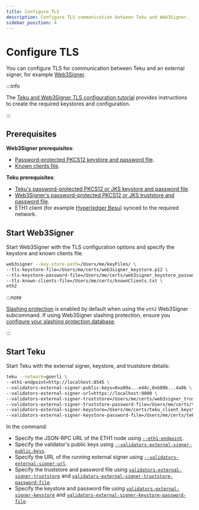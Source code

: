 ```yaml
---
title: Configure TLS
description: Configure TLS communication between Teku and Web3Signer.
sidebar_position: 4
---
```


# Configure TLS

You can configure TLS for communication between Teku and an external signer, for example [Web3Signer].

:::info

The [Teku and Web3Signer TLS configuration tutorial] provides instructions to create the required keystores and configuration.

:::

## Prerequisites

**Web3Signer prerequisites**:

- [Password-protected PKCS12 keystore and password file].
- [Known clients file].

**Teku prerequisites**:

- [Teku's password-protected PKCS12 or JKS keystore and password file].
- [Web3Signer's password-protected PKCS12 or JKS truststore and password file].
- ETH1 client (for example [Hyperledger Besu]) synced to the required network.

## Start Web3Signer

Start Web3Signer with the TLS configuration options and specify the keystore and known clients file.

```bash
web3signer --key-store-path=/Users/me/keyFiles/ \
--tls-keystore-file=/Users/me/certs/web3signer_keystore.p12 \
--tls-keystore-password-file=/Users/me/certs/web3signer_keystore_password.txt \
--tls-known-clients-file=/Users/me/certs/knownClients.txt \
eth2
```

:::note

[Slashing protection] is enabled by default when using the `eth2` Web3Signer subcommand. If using Web3Signer slashing protection, ensure you [configure your slashing protection database].

:::

## Start Teku

Start Teku with the external signer, keystore, and truststore details:

```bash
teku --network=goerli \
--eth1-endpoint=http://localhost:8545 \
--validators-external-signer-public-keys=0xa99a...e44c,0xb89b...4a0b \
--validators-external-signer-url=https://localhost:9000 \
--validators-external-signer-truststore=/Users/me/certs/web3signer_truststore.p12 \
--validators-external-signer-truststore-password-file=/Users/me/certs/truststore_pass.txt \
--validators-external-signer-keystore=/Users/me/certs/teku_client_keystore.p12 \
--validators-external-signer-keystore-password-file=/Users/me/certs/teku_keystore_password.txt
```

In the command:

- Specify the JSON-RPC URL of the ETH1 node using [`--eth1-endpoint`](../../reference/cli/index.md#eth1-endpoint-eth1-endpoints).
- Specify the validator's public keys using [`--validators-external-signer-public-keys`](../../reference/cli/index.md#validators-external-signer-public-keys).
- Specify the URL of the running external signer using [`--validators-external-signer-url`](../../reference/cli/index.md#validators-external-signer-url).
- Specify the truststore and password file using [`validators-external-signer-truststore`](../../reference/cli/index.md#validators-external-signer-truststore) and [`validators-external-signer-truststore-password-file`](../../reference/cli/index.md#validators-external-signer-truststore-password-file).
- Specify the keystore and password file using [`validators-external-signer-keystore`](../../reference/cli/index.md#validators-external-signer-keystore) and [`validators-external-signer-keystore-password-file`](../../reference/cli/index.md#validators-external-signer-keystore-password-file).

<!-- links -->

[Web3Signer]: https://docs.web3signer.consensys.net/en/latest/
[Teku and Web3Signer TLS configuration tutorial]: ../../tutorials/configure-external-signer-tls.md
[Password-protected PKCS12 keystore and password file]: ../../tutorials/configure-external-signer-tls.md#web3signer-keystore-and-password-file
[Known clients file]: ../../tutorials/configure-external-signer-tls.md#3-create-the-known-clients-file
[Teku's password-protected PKCS12 or JKS keystore and password file]: ../../tutorials/configure-external-signer-tls.md#teku-keystore-and-password-file
[Web3Signer's password-protected PKCS12 or JKS truststore and password file]: ../../tutorials/configure-external-signer-tls.md#2-create-the-truststore-and-password-file
[Hyperledger Besu]: https://besu.hyperledger.org/stable/public-networks/get-started/install
[Slashing protection]: https://docs.web3signer.consensys.net/en/latest/Concepts/Slashing-Protection/
[configure your slashing protection database]: https://docs.web3signer.consensys.net/en/latest/HowTo/Configure-Slashing-Protection/
